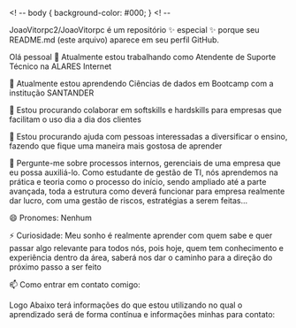 <! -- 
body {
  background-color: #000;
}
<! --

JoaoVitorpc2/JoaoVitorpc é um repositório ✨ especial ✨ porque seu README.md (este arquivo) aparece em seu perfil GitHub.

Olá pessoal
🔭 Atualmente estou trabalhando como Atendente de Suporte Técnico na ALARES Internet

🌱 Atualmente estou aprendendo Ciências de dados em Bootcamp com a institução SANTANDER

👯 Estou procurando colaborar em softskills e hardskills para empresas que facilitam o uso dia a dia dos clientes

🤔 Estou procurando ajuda com pessoas interessadas a diversificar o ensino, fazendo que fique uma maneira mais gostosa de aprender

💬 Pergunte-me sobre processos internos, gerenciais de uma empresa que eu possa auxiliá-lo. Como estudante de gestão de TI, nós aprendemos na prática e teoria como o processo do início, sendo ampliado até a parte avançada, toda a estrutura como deverá funcionar para empresa realmente dar lucro, com uma gestão de riscos, estratégias a serem feitas...

😄 Pronomes: Nenhum

⚡ Curiosidade: Meu sonho é realmente aprender com quem sabe e quer passar algo relevante para todos nós, pois hoje, quem tem conhecimento e experiência dentro da área, saberá nos dar o caminho para a direção do próximo passo a ser feito

📫 Como entrar em contato comigo:

Logo Abaixo terá informações do que estou utilizando no qual o aprendizado será de forma contínua e informações minhas para contato:
